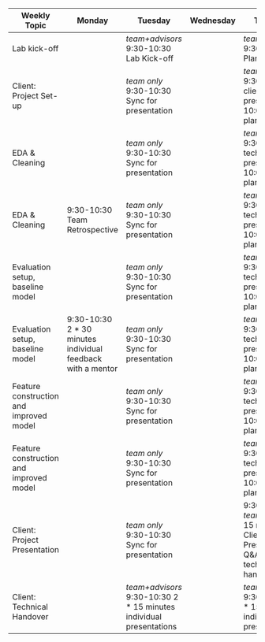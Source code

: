 Weekly Topic | Monday | Tuesday | Wednesday | Thursday | Friday | Saturday | Sunday
-------|-------|---------|-----------|----------|--------|----------|--------
Lab kick-off |  | *team+advisors* 9:30-10:30 Lab Kick-off |  | *team+advisors* 9:30-10:00 Planning only |  |  |  
Client: Project Set-up |  | *team only* 9:30-10:30 Sync for presentation  |  | *team+advisors* 9:30-10:00 client presentation 10:00-10:30 planning |  |  |  
EDA & Cleaning |  | *team only* 9:30-10:30 Sync for presentation |  | *team+advisors* 9:30-10:00 technical presentation 10:00-10:30 planning |  |  |  
EDA & Cleaning |9:30-10:30 Team Retrospective | *team only* 9:30-10:30 Sync for presentation|  | *team+advisors* 9:30-10:00 technical presentation 10:00-10:30 planning |  |  |  
Evaluation setup, baseline model |  | *team only* 9:30-10:30 Sync for presentation |  | *team+advisors* 9:30-10:00 technical presentation 10:00-10:30 planning|  |  |  
Evaluation setup, baseline model | 9:30-10:30 2 * 30 minutes individual feedback with a mentor | *team only* 9:30-10:30 Sync for presentation|  | *team+advisors* 9:30-10:00 technical presentation 10:00-10:30 planning|  |  |  
Feature construction and improved model |  | *team only* 9:30-10:30 Sync for presentation |  | *team+advisors* 9:30-10:00 technical presentation 10:00-10:30 planning|  |  |  
Feature construction and improved model |  | *team only* 9:30-10:30 Sync for presentation |  | *team+advisors* 9:30-10:00 technical presentation 10:00-10:30 planning|  |  |  
Client: Project Presentation |  | *team only* 9:30-10:30 Sync for presentation |  | 9:30-10:00 *team+advisors*: 15 minutes Client Presentation + Q&A for technical handover|  |  |  
Client: Technical Handover |  | *team+advisors* 9:30-10:30 2 * 15 minutes individual presentations |  | *team+advisors* 9:30-10:30 2 * 15 minutes individual presentations |  |  |  

